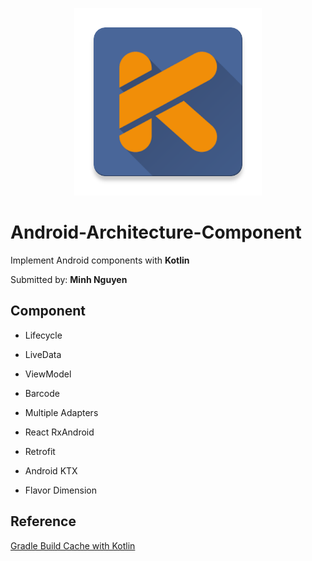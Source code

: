 <p align="center">
  <img width="300" height="300" src="app/src/main/ic_kotlin_asset-web.png">
</p>

# Android-Architecture-Component
Implement Android components with **Kotlin**

Submitted by: **Minh Nguyen**

## Component
- Lifecycle

- LiveData

- ViewModel

- Barcode

- Multiple Adapters

- React RxAndroid

- Retrofit

- Android KTX

- Flavor Dimension

## Reference
[Gradle Build Cache with Kotlin](https://blog.jetbrains.com/kotlin/2018/02/using-gradle-build-cache-with-kotlin/)
